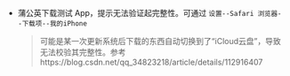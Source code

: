 - 蒲公英下载测试 App，提示无法验证起完整性。可通过 `设置--Safari 浏览器--下载项--我的iPhone`
  > 可能是某一次更新系统后下载的东西自动切换到了“iCloud云盘”，导致无法校验其完整性。参考https://blog.csdn.net/qq_34823218/article/details/112916407